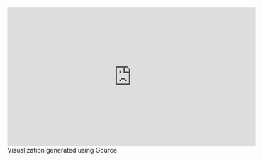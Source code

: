 <iframe width="560" height="315" src="http://www.youtube.com/embed/_V-Rnq1z1lQ?list=UULEgYLmvZVJkJjBDoQim8kw" frameborder="0" allowfullscreen></iframe>  
Visualization generated using Gource  
